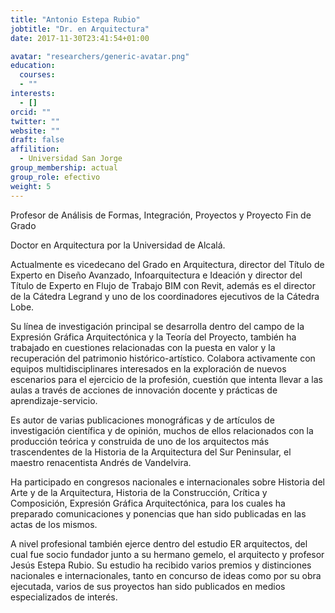 ```yaml
---
title: "Antonio Estepa Rubio"
jobtitle: "Dr. en Arquitectura"
date: 2017-11-30T23:41:54+01:00

avatar: "researchers/generic-avatar.png"
education:
  courses:
  - ""
interests:
  - []
orcid: ""
twitter: ""
website: ""
draft: false
affilition:
  - Universidad San Jorge
group_membership: actual
group_role: efectivo
weight: 5
---
```


Profesor de Análisis de Formas, Integración, Proyectos y Proyecto Fin de Grado

Doctor en Arquitectura por la Universidad de Alcalá.

Actualmente es vicedecano del Grado en Arquitectura, director del Título de Experto en Diseño Avanzado, Infoarquitectura e Ideación y director del Título de Experto en Flujo de Trabajo BIM con Revit, además es el director de la Cátedra Legrand y uno de los coordinadores ejecutivos de la Cátedra Lobe.

Su línea de investigación principal se desarrolla dentro del campo de la Expresión Gráfica Arquitectónica y la Teoría del Proyecto, también ha trabajado en cuestiones relacionadas con la puesta en valor y la recuperación del patrimonio histórico-artístico. Colabora activamente con equipos multidisciplinares interesados en la exploración de nuevos escenarios para el ejercicio de la profesión, cuestión que intenta llevar a las aulas a través de acciones de innovación docente y prácticas de aprendizaje-servicio.

Es autor de varias publicaciones monográficas y de artículos de investigación científica y de opinión, muchos de ellos relacionados con la producción teórica y construida de uno de los arquitectos más trascendentes de la Historia de la Arquitectura del Sur Peninsular, el maestro renacentista Andrés de Vandelvira.

Ha participado en congresos nacionales e internacionales sobre Historia del Arte y de la Arquitectura, Historia de la Construcción, Crítica y Composición, Expresión Gráfica Arquitectónica, para los cuales ha preparado comunicaciones y ponencias que han sido publicadas en las actas de los mismos.

A nivel profesional también ejerce dentro del estudio ER arquitectos, del cual fue socio fundador junto a su hermano gemelo, el arquitecto y profesor Jesús Estepa Rubio. Su estudio ha recibido varios premios y distinciones nacionales e internacionales, tanto en concurso de ideas como por su obra ejecutada, varios de sus proyectos han sido publicados en medios especializados de interés.
